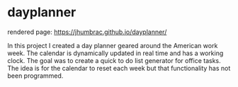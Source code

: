 # dayplanner

rendered page: https://jhumbrac.github.io/dayplanner/

In this project I created a day planner geared around the American work week. The calendar is dynamically updated in real time and has a working clock. The goal was to create a quick to do list generator for office tasks. The idea is for the calendar to reset each week but that functionality has not been programmed.